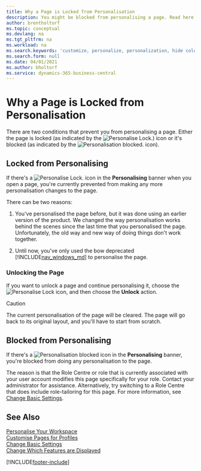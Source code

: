 ```yaml
---
title: Why a Page is Locked from Personalisation
description: You might be blocked from personalising a page. Read here about what you can do to unlock it so you can personalise it.
author: brentholtorf
ms.topic: conceptual
ms.devlang: na
ms.tgt_pltfrm: na
ms.workload: na
ms.search.keywords: 'customize, personalize, personalization, hide columns, remove fields, move fields'
ms.search.form: null
ms.date: 04/01/2021
ms.author: bholtorf
ms.service: dynamics-365-business-central
---
```

# <a name="why-a-page-is-locked-from-personalization"></a>Why a Page is Locked from Personalisation

There are two conditions that prevent you from personalising a page. Either the page is locked (as indicated by the ![Personalise Lock.](media/personalization-lock-icon.png "Personalise lock")) icon or it's blocked (as indicated by the ![Personalisation blocked.](media/personalization-blocked-icon.png "Personalisation blocked") icon).

## <a name="locked-from-personalizing"></a>Locked from Personalising

If there's a ![Personalise Lock.](media/personalization-lock-icon.png "Personalise lock") icon in the **Personalising** banner when you open a page, you're currently prevented from making any more personalisation changes to the page.

<!-- This is because we changed the way personalization works behind the scenes since the last time that you personalized the page. Unfortunately, the old way and new of doing things do not work together.

The page currently includes the last personalization changes that you made. If you want to continue personalizing the page, then you can choose the lock icon and then **Unlock**. Just be aware that if you choose to unlock the page, the current personalization of the page will be cleared, and you will have to start from scratch.
-->

There can be two reasons:

1. You've personalised the page before, but it was done using an earlier version of the product. We changed the way personalisation works behind the scenes since the last time that you personalised the page. Unfortunately, the old way and new way of doing things don't work together.

2. Until now, you've only used the bow deprecated [!INCLUDE[nav_windows_md](includes/nav_windows_md.md)] to personalise the page.

### <a name="unlocking-the-page"></a>Unlocking the Page

If you want to unlock a page and continue personalising it, choose the ![Personalise Lock](media/personalization-lock-icon.png "Personalise lock") icon, and then choose the **Unlock** action.  

> [!CAUTION]
> The current personalisation of the page will be cleared. The page will go back to its original layout, and you'll have to start from scratch.  

## <a name="blocked-from-personalizing"></a>Blocked from Personalising

If there's a ![Personalisation blocked](media/personalization-blocked-icon.png "Personalisation blocked") icon in the **Personalising** banner, you're blocked from doing any personalisation to the page.

<!-- Only text is translated, so removing this image for non-English UX reasons.  ![Personalize blocked.](media/personalization-blocked.png "Personalize lock") -->

The reason is that the Role Centre or role that is currently associated with your user account modifies this page specifically for your role. Contact your administrator for assistance. Alternatively, try switching to a Role Centre that does include role-tailoring for this page. For more information, see [Change Basic Settings](ui-change-basic-settings.md).

## <a name="see-also"></a>See Also

[Personalise Your Workspace](ui-personalization-user.md)  
[Customise Pages for Profiles](ui-personalization-manage.md)  
[Change Basic Settings](ui-change-basic-settings.md)  
[Change Which Features are Displayed](ui-experiences.md)  


[!INCLUDE[footer-include](includes/footer-banner.md)]

